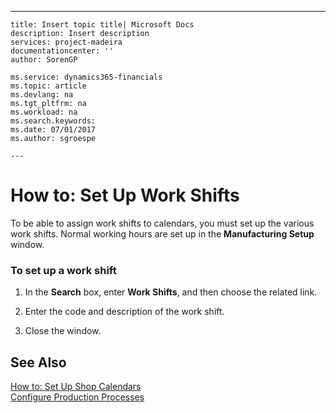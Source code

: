 ---
    title: Insert topic title| Microsoft Docs
    description: Insert description
    services: project-madeira
    documentationcenter: ''
    author: SorenGP

    ms.service: dynamics365-financials
    ms.topic: article
    ms.devlang: na
    ms.tgt_pltfrm: na
    ms.workload: na
    ms.search.keywords:
    ms.date: 07/01/2017
    ms.author: sgroespe

    ---
# How to: Set Up Work Shifts
To be able to assign work shifts to calendars, you must set up the various work shifts. Normal working hours are set up in the **Manufacturing Setup** window.  
  
### To set up a work shift  
  
1.  In the **Search** box, enter **Work Shifts**, and then choose the related link.  
  
2.  Enter the code and description of the work shift.  
  
3.  Close the window.  
  
## See Also  
 [How to: Set Up Shop Calendars](../FullExperience/how-to-set-up-shop-calendars.md)   
 [Configure Production Processes](../FullExperience/configure-production-processes.md)